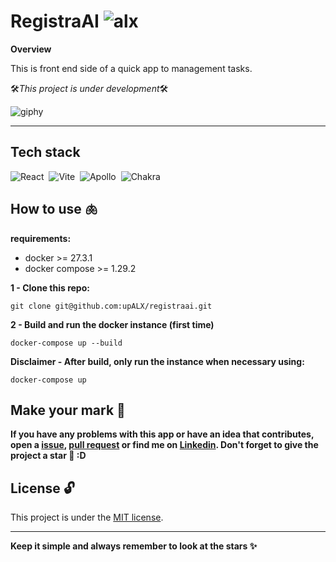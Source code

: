 # RegistraAI ![alx](https://img.shields.io/badge/-05122A?style=flat&logo=alx)&nbsp;

**Overview**

This is front end side of a quick app to management tasks.

🛠️*This project is under development*🛠️

![giphy](https://github.com/upALX/All-Assets/blob/main/construction-little-girl.webp)

---

## Tech stack

![React](https://img.shields.io/badge/-React-05122A?style=flat&logo=react)&nbsp;
![Vite](https://img.shields.io/badge/-Vite-05122A?style=flat&logo=vite)&nbsp;
![Apollo](https://img.shields.io/badge/-Apollo-05122A?style=flat&logo=apollographql)&nbsp;
![Chakra](https://img.shields.io/badge/-ChakraUI-05122A?style=flat&logo=chakraui)&nbsp;

## How to use 🫁

**requirements:**
  - docker >= 27.3.1
  - docker compose >= 1.29.2

**1 - Clone this repo:**

```
git clone git@github.com:upALX/registraai.git
```

**2 - Build and run the docker instance (first time)**

```
docker-compose up --build
```

**Disclaimer - After build, only run the instance when necessary using:**

```
docker-compose up
```

## Make your mark :triangular_flag_on_post:

**If you have any problems with this app or have an idea that contributes, open a [issue](https://github.com/upALX/RegistraAI/issues), [pull request](https://github.com/upALX/RegistraAI/pulls) or find me on [Linkedin](https://www.linkedin.com/in/alxinc/). Don't forget to give the project a star 🌟 :D**

## License :unlock:

This project is under the [MIT license](https://github.com/upALX/RegistraAI/blob/main/LICENSE).

---

**Keep it simple and always remember to look at the stars ✨**
